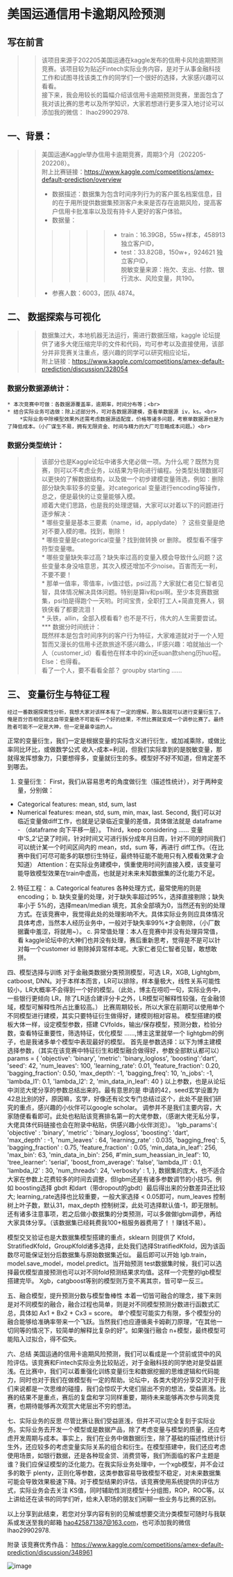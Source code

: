 # 美国运通信用卡逾期风险预测

## 写在前言
>> 该项目来源于202205美国运通在kaggle发布的信用卡风险逾期预测竞赛。该项目较为贴近Fintech实际业务内容，是对于从事金融科技工作和试图寻找该类工作的同学们一个很好的选择，大家感兴趣可以看看。<br>
>> 接下来，我会用较长的篇幅介绍该信用卡逾期预测竞赛，里面包含了我对该比赛的思考以及所学知识，大家若想进行更多深入地讨论可以添加我的微信： lhao29902978.

## 一、背景：
>>美国运通Kaggle举办信用卡逾期竞赛，周期3个月（202205-202208）。<br>
>>附上比赛链接：https://www.kaggle.com/competitions/amex-default-prediction/overview <br>
>> * 数据描述：数据集为包含时间序列行为的客户匿名档案信息，目的在于用所提供数据集预测客户未来是否存在逾期风险，提高客户信用卡批准率以及现有持卡人更好的客户体验。<br>
>> * 数据量： 
>>>>>>* train：16.39GB，55w+样本，458913 独立客户ID，<br>
>>>>>>* test：33.82GB，150w+，924621 独立客户ID，<br>
>>>>>>脱敏变量来源：拖欠、支出、付款、银行流水、风险变量，共190。<br>
>> * 参赛人数：6003，团队 4874。<br>

## 二、 数据探索与可视化
>>数据集过大，本地机器无法运行，需进行数据压缩，kaggle 论坛提供了诸多大佬压缩完毕的文件和代码，均可参考以及直接使用，该部分并非竞赛关注重点，感兴趣的同学可以研究相应论坛，<br>
附上链接：https://www.kaggle.com/competitions/amex-default-prediction/discussion/328054 <br>
### 数据分数据源统计：<br>
	* 本次竞赛中可做：各数据源覆盖率，逾期率，时间分布等；<br>
	* 结合实际业务可选做：除上述部分外，可对各数据源建模，查看单数据源 iv，ks。<br>
		*实际业务中除模型效果外还需考虑数据源适配度，价格等诸多问题，考察单数据源也是为了降低成本。（小厂谋生不易，拥有无限资金、时间与精力的大厂可忽略成本问题。）<br>
### 数据分类型统计：<br>
>> 该部分也是Kaggle论坛中诸多大佬必做一项。为什么呢？既然为竞赛，则可以不考虑业务，以结果为导向进行编程。分类型处理数据可以更快的了解数据结构，以及做一个初步建模变量筛选，例如：删除部分缺失率较多的变量。对categorical 变量进行encoding等操作，总之，便是最快的让变量能够入模。<br>
>> 顺着大佬们思路，也是我的处理逻辑，大家可以对着以下的问题进行逐步解决：<br>
	* 哪些变量是基本三要素（name，id，applydate）？ 这些变量是绝对不要入模的嗷。找到，剔除！<br>
	* 哪些变量是categorical变量？找到做转换 or 删除。 模型看不懂字符型变量嗷。<br>
	* 哪些变量缺失率过高？缺失率过高的变量入模会导致什么问题？这些变量本身没啥意思，其次入模还增加不少noise。百害而无一利，不要不要！<br>
	* 那单一值率，零值率，iv值过低，psi过高？大家就仁者见仁智者见智，具体情况解决具体问题。特别是算iv和psi啊。至少本竞赛数据集，psi怕是得跑个一天哟。时间宝贵，全职打工人+简直竞赛人，钢铁侠看了都要流泪！<br>
	* 头铁，allin，全部入模看看? 也不是不行，伟大的人生需要尝试。<br>
*** 数据分时间统计：<br>
>> 既然样本是包含时间序列的客户行为特征，大家难道就对于一个人短暂而又漫长的信用卡还款旅途不感兴趣么，IF感兴趣：咱就抽出一个人（customer_id）看看他在样本中的xin还suan款sheng历huo程。Else：也得看。<br>
>> 看了一个人，要不看看全部？ groupby starting …… <br>


## 三、 变量衍生与特征工程
	经过一番数据探索性分析，我想大家对该样本有了一定的理解，那么我就可以进行变量衍生了。俺是百分百相信就这自带变量绝不可能有一个好的结果，不然比赛就变成一个调参比赛了。最终胜者可能不一定是大神，但一定是最幸运的人。
正常的变量衍生，我们一定是根据变量的实际含义进行衍生，或加减乘除，或做比率同比环比，或做数学公式 收入-成本=利润，但我们实际拿到的是脱敏变量，那就得发挥想象力，只要想得多，变量就衍生的多。模型好不好不知道，但肯定差不到哪去。
1.	变量衍生：
First，我们从容易思考的角度做衍生（描述性统计），对于两种变量，分别做：
-	Categorical features: mean, std, sum, last
-	Numerical features: mean, std, sum, min, max, last.
Second, 我们可以对临近变量做diff工作，也就是记录临近变量的差值，具体做法就是 dataframe - （dataframe 向下平移一层）。
Third，keep considering ……
变量中‘S_2’记录了时间，针对时间又可进行拆分成年月日周，针对不同的时间我们可以统计某一个时间区间内的 mean，std，sum 等，再进行 diff工作。（在比赛中我们可尽可能多的联想衍生特征，最终特征能不能用只有入模看效果才会知道）
Attention：在实际业务建模中，慎重使用时间列直接入模，该变量可能导致模型效果在train中虚高，也就是对未来未知数据集的泛化能力不足。
2.	特征工程：
a.	Categorical features 各种处理方式，最常使用的则是encoding；
b.	缺失变量的处理，对于缺失率超过95%，选择直接剔除；缺失率小于 5%的，选择mean/median 填充，其余全部填为0，当然还有别的处理方式。在该竞赛中，我觉得此处的处理影响不大。具体实际业务则应具体情况具体考虑，当然本人经历业务中，一般对于缺失率99%+才会剔除，（小厂数据囊中羞涩，将就用~）。
c.	异常值处理：本人在竞赛中并没有处理异常值，看 kaggle论坛中的大神们也并没有处理，赛后重新思考，觉得是不是可以针对每一个customer id 剔除掉异常样本呢。大家仁者见仁智者见智，敢想敢拼。

四、模型选择与训练
	对于金融类数据分类预测模型，可选 LR，XGB, Lightgbm, catboost, DNN。对于本样本而言，LR可以排除，样本量极大，线性关系可能性较小，LR大概率不会得到一个好的模型。（此处，博主在唠叨一句，实际业务中，一些银行更倾向 LR，除了LR适合建评分卡之外，LR模型可解释性较强，在金融领域，模型可解释性所占比重较高。）
	比赛周期较长，所以大家在前期可以使用单个不同模型进行建模，其实只要特征衍生做得好，建模则相对容易。
     模型搭建的模板大体一样，设定模型参数，搭建 CVfolds，输出/保存模型，预测分数，检验分数，查看特征重要性，筛选特征，优化模型 ……,博主这里就举一个 lightgbm的例子，也是我诸多单个模型中表现最好的模型。
	首先是参数选择：以下为博主建模选择参数，（其实在该竞赛中特征衍生和模型融合做得好，参数全部默认都可以）
    params = {
        'objective': 'binary',
        'metric': 'binary_logloss',
        'boosting':'dart',
        'seed': 42,
        'num_leaves': 100,
        'learning_rate': 0.01,
        'feature_fraction': 0.20,
        'bagging_fraction': 0.50,
        'max_depth': -1, 
        'bagging_freq': 10,
        'n_jobs': -1,
        'lambda_l1': 0.1,
        'lambda_l2': 2,
        'min_data_in_leaf': 40
       }
以上参数，也是从论坛中浏览大佬分享的参数总结出来的。最有意思的是 申请的42，seed玄学设置为42总比别的好，原因嘛，玄学，好像还有论文专门总结过这个，此处不是我们研究的重点，感兴趣的小伙伴可以google scholar。
调参并不是我们主要内容，大家随便看看即可。此处也粘贴该竞赛排名第一的大佬参数，（感谢大佬无私分享，大佬具体代码链接也会在附录中粘贴，供感兴趣小伙伴浏览）。
'lgb_params':{ 'objective' : 'binary', 'metric' : 'binary_logloss', 'boosting': 'dart', 'max_depth' : -1, 'num_leaves' : 64, 'learning_rate' : 0.035, 'bagging_freq': 5, 'bagging_fraction' : 0.75, 'feature_fraction' : 0.05, 'min_data_in_leaf': 256, 'max_bin': 63, 'min_data_in_bin': 256, #'min_sum_heassian_in_leaf': 10, 'tree_learner': 'serial', 'boost_from_average': 'false', 'lambda_l1' : 0.1, 'lambda_l2' : 30, 'num_threads': 24, 'verbosity' : 1, }, 
数据集的庞大，也不适合大家在参数上花费较多的时间去调整，但lgbm还是有诸多参数调节的小技巧。例如 boosting选择 gbdt 和dart（带dropout的gbdt）最后得出来的分数差异还比较大; learning_rate选择也比较重要，一般大家选择 < 0.05即可，num_leaves 控制树上叶子数，默认31，max_depth 控制树深，此处可选择默认值-1，即无限制。还有诸多注意事项，若之后做小数据集的分类预测，可以多做做lgbm调参，再给大家具体分享。（该数据集已经耗费我100+租服务器费用了！！赚钱不易）。

模型交叉验证也是大数据集模型搭建的重点，sklearn 则提供了 Kfold，StratifiedKfold，GroupKfold诸多选择，此处我们选择StratifiedKfold，因为该函数尽可能保证划分后数据集与原始数据集近似。
最后即可以开始 lgb.train，model.save_model，model.predict。当开始预测 test数据集时候，我们可以选择最优模型直接预测也可以对不同fold预测结果求均值。这样一个完整的lgb模型搭建完毕。
Xgb，catgboost等别的模型则万变不离其宗，皆可举一反三。

五、融合模型，提升预测分数与模型鲁棒性
本着一切皆可融合的理念，接下来则是对不同模型的融合，融合过程也简单，则是对不同模型预测分数进行函数式汇总，具体如 Ax1 + Bx2 + Cx3 = score。
单个模型可能实力有限，多个模型分的融合能够给准确率带来一个飞跃。当然我们也应遵循奥卡姆剃刀原理，“在其他一切同等的情况下，较简单的解释比复杂的好”。如果强行融合 n+模型，最终模型可能陷入过拟合，得不偿失。



六、总结
美国运通的信用卡逾期风险预测，我们可以看成是一个贷前或贷中的风险评估。该竞赛和Fintech实际业务比较贴近，对于金融科技的同学绝对是受益匪浅。在比赛中，我们可以着重强化训练变量衍生和数据挖掘的思维逻辑和代码能力，同时也对于我们在做模型有一定的帮助。论坛中，各类大佬的分享交流对于我们来说都是一次思维的碰撞，我们会惊叹于大佬们层出不穷的想法，受益匪浅。比赛的结果不是重点，赛后的复盘和学习同样重要，期待未来能够再次参与同类竞赛，也期待能够再次观赏大佬层出不穷的想法。

七、实际业务的反思
尽管比赛让我们受益匪浅，但并不可以完全复刻于实际业务。实际业务去开发一个模型或是数据产品，除了考虑变量与模型的质量，还应考虑开发周期与成本。事实上，我们在业务中做数据衍生，除了基础的描述性统计衍生外，还应较多的考虑变量实际关系的组合和衍生。在模型搭建中，我们还应考虑使用场景，如银行数据，还是各种现金贷、消费贷等，我们所面临的客户主题是谁？我们应保证模型的泛化能力。在我实际业务处理中，一个xgb模型，并不会过多的敢于 plenty，正则化等参数，这类参数容易导致模型不稳定，对未来数据集可能会导致效果极速下降。对于模型结果的评估，该竞赛使用系统提供的评估方式，实际业务会去关注 KS值，同时辅助性浏览模型十分组图，ROP，ROC等。以上讲给还在读书的同学们听，给未入职场的朋友们闲聊一些业务与比赛的区别。

以上分享到此结束，若您对分享内容有别的见解或想要交流分类模型可随时与我联系或发送至我的邮箱 hao425871387@163.com，也可添加我的微信lhao29902978.

附录
该竞赛优秀作品：
https://www.kaggle.com/competitions/amex-default-prediction/discussion/348961  

![image](https://user-images.githubusercontent.com/68267592/196034044-c9d2b4b4-da3a-4d58-a151-6388aa43f8bf.png)






